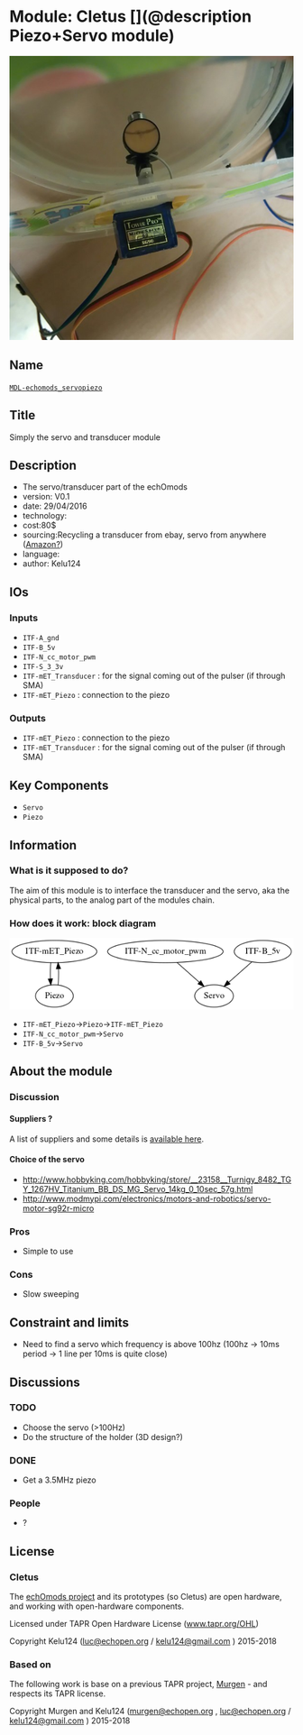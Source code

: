 # Module: Cletus  [](@description Piezo+Servo module)

![](/cletus/viewme.png)

## Name

[`MDL-echomods_servopiezo`]()

## Title

Simply the servo and transducer module

## Description

* The servo/transducer part of the echOmods
* version: V0.1
* date: 29/04/2016
* technology:  
* cost:80$
* sourcing:Recycling a transducer from ebay, servo from anywhere ([Amazon?](https://www.amazon.com/s/ref=nb_sb_noss?url=search-alias%3Dtoys-and-games&field-keywords=%22SG90+9G%22))
* language:  
* author: Kelu124

## IOs

### Inputs

* `ITF-A_gnd`
* `ITF-B_5v`
* `ITF-N_cc_motor_pwm`
* `ITF-S_3_3v`
* `ITF-mET_Transducer` : for the signal coming out of the pulser (if through SMA)
* `ITF-mET_Piezo` : connection to the piezo

### Outputs

* `ITF-mET_Piezo` : connection to the piezo
* `ITF-mET_Transducer` : for the signal coming out of the pulser (if through SMA)

## Key Components

* `Servo`
* `Piezo`

## Information

### What is it supposed to do?

The aim of this module is to interface the transducer and the servo, aka the physical parts, to the analog part of the modules chain.


### How does it work: block diagram

![Block schema](/cletus/source/blocks.png)

* `ITF-mET_Piezo`->`Piezo`->`ITF-mET_Piezo`
* `ITF-N_cc_motor_pwm`->`Servo`
* `ITF-B_5v`->`Servo`

## About the module

### Discussion

#### Suppliers ?

A list of suppliers and some details is [available here](/cletus/suppliers/).

#### Choice of the servo

* http://www.hobbyking.com/hobbyking/store/__23158__Turnigy_8482_TGY_1267HV_Titanium_BB_DS_MG_Servo_14kg_0_10sec_57g.html
* http://www.modmypi.com/electronics/motors-and-robotics/servo-motor-sg92r-micro

### Pros

* Simple to use

### Cons

* Slow sweeping

## Constraint and limits

* Need to find a servo which frequency is above 100hz (100hz -> 10ms period -> 1 line per 10ms is quite close)

## Discussions

### TODO

* Choose the servo (>100Hz)
* Do the structure of the holder (3D design?)

### DONE

* Get a 3.5MHz piezo

### People

* ?

## License

### Cletus 

The [echOmods project](https://github.com/kelu124/echomods) and its prototypes (so Cletus) are open hardware, and working with open-hardware components.

Licensed under TAPR Open Hardware License (www.tapr.org/OHL)

Copyright Kelu124 (luc@echopen.org / kelu124@gmail.com ) 2015-2018

### Based on 

The following work is base on a previous TAPR project, [Murgen](https://github.com/kelu124/murgen-dev-kit) - and respects its TAPR license.

Copyright Murgen and Kelu124 (murgen@echopen.org , luc@echopen.org / kelu124@gmail.com ) 2015-2018


